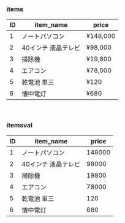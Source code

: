 ### items
| ID  | item_name           | price    | 
| --- | ------------------- | -------- | 
| 1   | ノートパソコン      | ¥148,000 | 
| 2   | 40インチ 液晶テレビ | ¥98,000  | 
| 3   | 掃除機              | ¥19,800  | 
| 4   | エアコン            | ¥78,000  | 
| 5   | 乾電池 単三         | ¥120     | 
| 6   | 懐中電灯            | ¥680     | 
<br>

### itemsval
| ID  | item_name           | price  | 
| --- | ------------------- | ------ | 
| 1   | ノートパソコン      | 148000 | 
| 2   | 40インチ 液晶テレビ | 98000  | 
| 3   | 掃除機              | 19800  | 
| 4   | エアコン            | 78000  | 
| 5   | 乾電池 単三         | 120    | 
| 6   | 懐中電灯            | 680    | 
